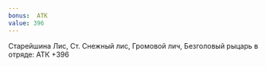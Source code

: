 ```yaml
---
bonus:  АТК 
value: 396
---
```

Старейшина Лис, Ст. Снежный лис, Громовой лич, Безголовый рыцарь в отряде: АТК +396

